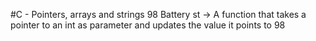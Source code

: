 #C - Pointers, arrays and strings
98 Battery st -> A function that takes a pointer to an int as parameter and updates the value it points to 98

